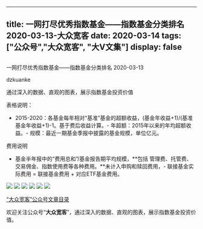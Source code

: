 
---
title:   一网打尽优秀指数基金——指数基金分类排名 2020-03-13-大众宽客
date: 2020-03-14
tags: ["公众号","大众宽客", "大V文集"]
display: false
---


## 



一网打尽优秀指数基金——指数基金分类排名 2020-03-13




dzkuanke




通过深入的数据、直观的图表，展示指数基金投资价值




表格说明：
- 2015-2020：各基金每年相对“基准”基金的超额收益，(基金年收益+1)/(基准基金年收益+1)-1。基于费后收益计算。- 年超额：2015年以来的年均超额收益。- 规模：最近一期基金季报中披露的基金规模，单位亿元。


费用说明
- 基金半年报中的“费用总和”/基金报告期平均规模，**包括 管理费、托管费、交易佣金、指数使用费等各种费用。**未计入申购和赎回费用，- 联接基金实际费用 = 联接基金费用 + 对应ETF基金费用。


<img class="rich_pages js_insertlocalimg" data-ratio="1.4592760180995474" data-s="300,640" src="https://mmbiz.qpic.cn/mmbiz_png/PKw3FQPmhIhmibHZmQFIvWGXtwibibzDpXy8Yq8Bx9NMsb3mViabMVs0rcxoRBftnv1o8micpqUNNaLqSDDoxBuV0uA/640?wx_fmt=png" data-type="png" data-w="884" style="">

<img class="rich_pages js_insertlocalimg" data-ratio="0.8645598194130926" data-s="300,640" src="https://mmbiz.qpic.cn/mmbiz_png/PKw3FQPmhIhmibHZmQFIvWGXtwibibzDpXytA5bhdySIj6BbzRMqmMA5OCUfMz7L3MOLrauctAskzEYvjSD5Pnugg/640?wx_fmt=png" data-type="png" data-w="886" style="">

<img class="rich_pages js_insertlocalimg" data-ratio="1.0656108597285068" data-s="300,640" src="https://mmbiz.qpic.cn/mmbiz_png/PKw3FQPmhIhmibHZmQFIvWGXtwibibzDpXye6Lu7KNdF16fIzsKvicwx3s4tcWjd4yNG5ibAY5TZHqOJHVP3djjek3w/640?wx_fmt=png" data-type="png" data-w="884" style="">

<img class="rich_pages js_insertlocalimg" data-ratio="1.3122171945701357" data-s="300,640" src="https://mmbiz.qpic.cn/mmbiz_png/PKw3FQPmhIhmibHZmQFIvWGXtwibibzDpXy3V4wlcFyUyt6grN3YM8KNs3I2Fl8SIeicT7ZYGRiaIGicN302iaZ7Mh2iag/640?wx_fmt=png" data-type="png" data-w="884" style="">

<img class="rich_pages js_insertlocalimg" data-ratio="1.2362030905077264" data-s="300,640" src="https://mmbiz.qpic.cn/mmbiz_png/PKw3FQPmhIhmibHZmQFIvWGXtwibibzDpXyP4NKgC7ArKQLv8dv318LHicbMevJI8zmGKllibrrNnjsBbAmZCDd2JsA/640?wx_fmt=png" data-type="png" data-w="906" style="">

<img class="rich_pages js_insertlocalimg" data-ratio="0.9555555555555556" data-s="300,640" src="https://mmbiz.qpic.cn/mmbiz_png/PKw3FQPmhIhmibHZmQFIvWGXtwibibzDpXysS7xAlxNjcM6fmxEbPHEiaUDn7tJHDhWNpO3qw6UgZXMnPsx1lFXulQ/640?wx_fmt=png" data-type="png" data-w="900" style="">

[“大众宽客”公众号文章目录](http://mp.weixin.qq.com/s?__biz=MzAwMTc1MDcwNw==&amp;mid=2648275687&amp;idx=1&amp;sn=55190e4040acea0db1360e754ff4984f&amp;chksm=82f9393bb58eb02d28601824a8a664facdad48e227481f0726f60d9683c103cc0c9808b22ba9&amp;scene=21#wechat_redirect)

欢迎关注公众号“**大众宽客**”，通过深入的数据、直观的图表，展示指数基金投资价值。










